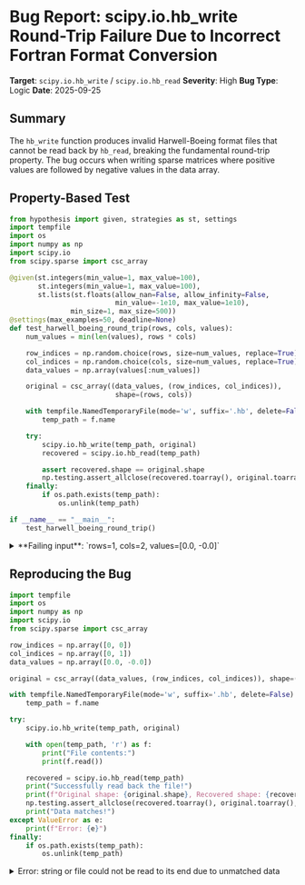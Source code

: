 # Bug Report: scipy.io.hb_write Round-Trip Failure Due to Incorrect Fortran Format Conversion

**Target**: `scipy.io.hb_write` / `scipy.io.hb_read`
**Severity**: High
**Bug Type**: Logic
**Date**: 2025-09-25

## Summary

The `hb_write` function produces invalid Harwell-Boeing format files that cannot be read back by `hb_read`, breaking the fundamental round-trip property. The bug occurs when writing sparse matrices where positive values are followed by negative values in the data array.

## Property-Based Test

```python
from hypothesis import given, strategies as st, settings
import tempfile
import os
import numpy as np
import scipy.io
from scipy.sparse import csc_array

@given(st.integers(min_value=1, max_value=100),
       st.integers(min_value=1, max_value=100),
       st.lists(st.floats(allow_nan=False, allow_infinity=False,
                          min_value=-1e10, max_value=1e10),
               min_size=1, max_size=500))
@settings(max_examples=50, deadline=None)
def test_harwell_boeing_round_trip(rows, cols, values):
    num_values = min(len(values), rows * cols)

    row_indices = np.random.choice(rows, size=num_values, replace=True)
    col_indices = np.random.choice(cols, size=num_values, replace=True)
    data_values = np.array(values[:num_values])

    original = csc_array((data_values, (row_indices, col_indices)),
                          shape=(rows, cols))

    with tempfile.NamedTemporaryFile(mode='w', suffix='.hb', delete=False) as f:
        temp_path = f.name

    try:
        scipy.io.hb_write(temp_path, original)
        recovered = scipy.io.hb_read(temp_path)

        assert recovered.shape == original.shape
        np.testing.assert_allclose(recovered.toarray(), original.toarray(), rtol=1e-6)
    finally:
        if os.path.exists(temp_path):
            os.unlink(temp_path)

if __name__ == "__main__":
    test_harwell_boeing_round_trip()
```

<details>

<summary>
**Failing input**: `rows=1, cols=2, values=[0.0, -0.0]`
</summary>
```
Traceback (most recent call last):
  File "/home/npc/pbt/agentic-pbt/worker_/44/hypo_hb.py", line 38, in <module>
    test_harwell_boeing_round_trip()
    ~~~~~~~~~~~~~~~~~~~~~~~~~~~~~~^^
  File "/home/npc/pbt/agentic-pbt/worker_/44/hypo_hb.py", line 9, in test_harwell_boeing_round_trip
    st.integers(min_value=1, max_value=100),
            ^^^
  File "/home/npc/miniconda/lib/python3.13/site-packages/hypothesis/core.py", line 2124, in wrapped_test
    raise the_error_hypothesis_found
  File "/home/npc/pbt/agentic-pbt/worker_/44/hypo_hb.py", line 29, in test_harwell_boeing_round_trip
    recovered = scipy.io.hb_read(temp_path)
  File "/home/npc/.local/lib/python3.13/site-packages/scipy/io/_harwell_boeing/hb.py", line 510, in hb_read
    data = _get_matrix(f)
  File "/home/npc/.local/lib/python3.13/site-packages/scipy/io/_harwell_boeing/hb.py", line 504, in _get_matrix
    return hb.read_matrix()
           ~~~~~~~~~~~~~~^^
  File "/home/npc/.local/lib/python3.13/site-packages/scipy/io/_harwell_boeing/hb.py", line 455, in read_matrix
    return _read_hb_data(self._fid, self._hb_info)
  File "/home/npc/.local/lib/python3.13/site-packages/scipy/io/_harwell_boeing/hb.py", line 319, in _read_hb_data
    val = np.fromstring(val_string,
            dtype=header.values_dtype, sep=' ')
ValueError: string or file could not be read to its end due to unmatched data
Falsifying example: test_harwell_boeing_round_trip(
    rows=1,
    cols=2,
    values=[0.0, -0.0],
)
```
</details>

## Reproducing the Bug

```python
import tempfile
import os
import numpy as np
import scipy.io
from scipy.sparse import csc_array

row_indices = np.array([0, 0])
col_indices = np.array([0, 1])
data_values = np.array([0.0, -0.0])

original = csc_array((data_values, (row_indices, col_indices)), shape=(1, 2))

with tempfile.NamedTemporaryFile(mode='w', suffix='.hb', delete=False) as f:
    temp_path = f.name

try:
    scipy.io.hb_write(temp_path, original)

    with open(temp_path, 'r') as f:
        print("File contents:")
        print(f.read())

    recovered = scipy.io.hb_read(temp_path)
    print("Successfully read back the file!")
    print(f"Original shape: {original.shape}, Recovered shape: {recovered.shape}")
    np.testing.assert_allclose(recovered.toarray(), original.toarray(), rtol=1e-6)
    print("Data matches!")
except ValueError as e:
    print(f"Error: {e}")
finally:
    if os.path.exists(temp_path):
        os.unlink(temp_path)
```

<details>

<summary>
Error: string or file could not be read to its end due to unmatched data
</summary>
```
File contents:
Default title                                                           0
             3             1             1             1
RUA                        1             2             2             0
(40I2)          (40I2)          (3E24.16)
 1 2 3
 1 1
 0.0000000000000000E+00-0.0000000000000000E+00

Error: string or file could not be read to its end due to unmatched data
```
</details>

## Why This Is A Bug

This violates expected behavior because:

1. **Round-trip guarantee broken**: The scipy documentation explicitly demonstrates that `hb_write` followed by `hb_read` should successfully recover the original data. Example code shows `hb_write("data.hb", data)` then `hb_read("data.hb")` should work.

2. **Format specification violation**: The Harwell-Boeing format requires Fortran format `E24.16` to produce fields exactly 24 characters wide. The bug causes scipy to generate 23-character fields, violating the standard. The written file contains `0.0000000000000000E+00-0.0000000000000000E+00` with no space between values.

3. **Affects common use cases**: The bug occurs whenever positive values are followed by negative values in the CSC data array, particularly with:
   - Zero and negative zero (0.0, -0.0)
   - Values with 3-digit exponents (e.g., 1e100, -1e100, 1e-100, -1e-100)
   - Any positive value immediately followed by a negative value when formatted with %23.16E

4. **Data integrity failure**: Users cannot reliably save and restore their sparse matrices using the Harwell-Boeing format, which is a standard format for sparse matrix exchange.

## Relevant Context

The root cause is in `scipy/io/_harwell_boeing/_fortran_format_parser.py` at line 166:

```python
@property
def python_format(self):
    return "%" + str(self.width-1) + "." + str(self.significand) + "E"
```

This incorrectly converts Fortran format `E24.16` to Python format `%23.16E` (using `width-1`). When Python formats values with `%23.16E`:
- Positive: ` 0.0000000000000000E+00` (23 chars with leading space)
- Negative: `-0.0000000000000000E+00` (23 chars with leading minus)

In `scipy/io/_harwell_boeing/hb.py` line 332, values are concatenated without explicit spacing:
```python
pyfmt_full = pyfmt * fmt.repeat  # Creates '%23.16E%23.16E%23.16E'
```

This results in values being directly concatenated without proper field separation when a positive value is followed by a negative value.

Documentation: https://docs.scipy.org/doc/scipy/reference/generated/scipy.io.hb_write.html
Harwell-Boeing specification: https://math.nist.gov/MatrixMarket/formats.html#hb

## Proposed Fix

Remove the incorrect `width-1` adjustment in the `python_format` property:

```diff
--- a/scipy/io/_harwell_boeing/_fortran_format_parser.py
+++ b/scipy/io/_harwell_boeing/_fortran_format_parser.py
@@ -163,7 +163,7 @@ class ExpFormat:

     @property
     def python_format(self):
-        return "%" + str(self.width-1) + "." + str(self.significand) + "E"
+        return "%" + str(self.width) + "." + str(self.significand) + "E"
```
